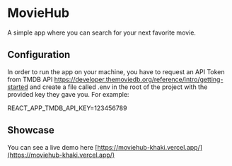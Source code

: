 # MovieHub

A simple app where you can search for your next favorite movie.

## Configuration
In order to run the app on your machine, you have to request an API Token from TMDB API https://developer.themoviedb.org/reference/intro/getting-started and create a file called .env in the root of the project with the provided key they gave you. For example:

REACT_APP_TMDB_API_KEY=123456789

## Showcase
You can see a live demo here [https://moviehub-khaki.vercel.app/](https://moviehub-khaki.vercel.app/)
